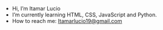 - Hi, I’m Itamar Lucio
- I’m currently learning HTML, CSS, JavaScript and Python.
- How to reach me: Itamarlucio19@gmail.com
